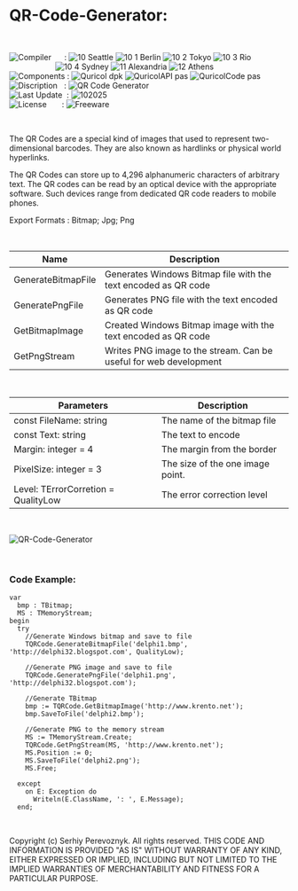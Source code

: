 # QR-Code-Generator:


</br>

![Compiler](https://github.com/user-attachments/assets/a916143d-3f1b-4e1f-b1e0-1067ef9e0401) &nbsp;&nbsp;&nbsp;&nbsp;&nbsp;: ![10 Seattle](https://github.com/user-attachments/assets/c70b7f21-688a-4239-87c9-9a03a8ff25ab) ![10 1 Berlin](https://github.com/user-attachments/assets/bdcd48fc-9f09-4830-b82e-d38c20492362) ![10 2 Tokyo](https://github.com/user-attachments/assets/5bdb9f86-7f44-4f7e-aed2-dd08de170bd5) ![10 3 Rio](https://github.com/user-attachments/assets/e7d09817-54b6-4d71-a373-22ee179cd49c)   
&nbsp;&nbsp;&nbsp;&nbsp;&nbsp;&nbsp;&nbsp;&nbsp;&nbsp;&nbsp;&nbsp;&nbsp;&nbsp;&nbsp;&nbsp;&nbsp;&nbsp;&nbsp;&nbsp;&nbsp;&nbsp;![10 4 Sydney](https://github.com/user-attachments/assets/e75342ca-1e24-4a7e-8fe3-ce22f307d881) ![11 Alexandria](https://github.com/user-attachments/assets/64f150d0-286a-4edd-acab-9f77f92d68ad) ![12 Athens](https://github.com/user-attachments/assets/59700807-6abf-4e6d-9439-5dc70fc0ceca)  
![Components](https://github.com/user-attachments/assets/d6a7a7a4-f10e-4df1-9c4f-b4a1a8db7f0e) : ![Quricol dpk](https://github.com/user-attachments/assets/76cf4a65-392d-488e-a55c-166a9874fc78) ![QuricolAPI pas](https://github.com/user-attachments/assets/ad1d1184-5fdb-498b-b0a1-075b24dfdab3) ![QuricolCode pas](https://github.com/user-attachments/assets/d82c75fa-b5e6-45bd-9db1-0ee456c6d051)  
![Discription](https://github.com/user-attachments/assets/4a778202-1072-463a-bfa3-842226e300af) &nbsp;&nbsp;: ![QR Code Generator](https://github.com/user-attachments/assets/979ca4f1-af21-46a4-ab9b-0f5f673541ac)  
![Last Update](https://github.com/user-attachments/assets/e1d05f21-2a01-4ecf-94f3-b7bdff4d44dd) &nbsp;: ![102025](https://github.com/user-attachments/assets/62cea8cc-bd7d-49bd-b920-5590016735c0)  
![License](https://github.com/user-attachments/assets/ff71a38b-8813-4a79-8774-09a2f3893b48) &nbsp;&nbsp;&nbsp;&nbsp;&nbsp;&nbsp;: ![Freeware](https://github.com/user-attachments/assets/1fea2bbf-b296-4152-badd-e1cdae115c43)

</br>

The QR Codes are a  special kind of images that used to represent two-dimensional barcodes. They are also known as hardlinks or physical world hyperlinks.

The QR Codes can store up to 4,296 alphanumeric characters of arbitrary text. The  QR codes can be read by an optical device with the appropriate software. Such devices range from dedicated QR code readers to mobile phones.

Export Formats : Bitmap; Jpg; Png

</br>

| Name | Description |
|---|---|
| GenerateBitmapFile  | Generates Windows Bitmap file with the text encoded as QR code |
| GeneratePngFile  | Generates PNG file with the text encoded as QR code  |
| GetBitmapImage |  Created Windows Bitmap image with the text encoded as QR code |
| GetPngStream | Writes PNG image to the stream. Can be useful for web development |

</br>


| Parameters | Description |
|---|---|
| const FileName: string | The name of the bitmap file |
| const Text: string | The text to encode |
| Margin: integer = 4 | The margin from the border |
| PixelSize: integer = 3 | The size of the one image point. |  
| Level: TErrorCorretion = QualityLow | The error correction level |

</br>

![QR-Code-Generator](https://github.com/user-attachments/assets/4402877f-1b66-49f7-bc67-2aada4a671ff)

</br>

### Code Example:

```
var
  bmp : TBitmap;
  MS : TMemoryStream;
begin
  try
    //Generate Windows bitmap and save to file
    TQRCode.GenerateBitmapFile('delphi1.bmp', 'http://delphi32.blogspot.com', QualityLow);

    //Generate PNG image and save to file
    TQRCode.GeneratePngFile('delphi1.png', 'http://delphi32.blogspot.com');

    //Generate TBitmap
    bmp := TQRCode.GetBitmapImage('http://www.krento.net');
    bmp.SaveToFile('delphi2.bmp');

    //Generate PNG to the memory stream
    MS := TMemoryStream.Create;
    TQRCode.GetPngStream(MS, 'http://www.krento.net');
    MS.Position := 0;
    MS.SaveToFile('delphi2.png');
    MS.Free;

  except
    on E: Exception do
      Writeln(E.ClassName, ': ', E.Message);
  end;
```

</br>

Copyright (c) Serhiy Perevoznyk. All rights reserved. THIS CODE AND INFORMATION IS PROVIDED "AS IS" WITHOUT WARRANTY OF ANY KIND, EITHER EXPRESSED OR IMPLIED, INCLUDING BUT NOT LIMITED TO THE IMPLIED WARRANTIES OF MERCHANTABILITY AND FITNESS FOR A PARTICULAR PURPOSE. 
